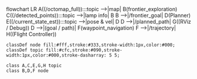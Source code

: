 flowchart LR
    A((/octomap_full)):::topic -->|map| B(frontier_exploration)
    C((/detected_points)):::topic -->|lamp info| B
    B -->|/frontier_goal| D(Planner)
    E((/current_state_est)):::topic -->|pose & vel| D
    D -->|/planned_path| G((RViz / Debug))
    D -->|(goal / path)| F(waypoint_navigation)
    F -->|/trajectory| H((Flight Controller))

    classDef node fill:#fff,stroke:#333,stroke-width:1px,color:#000;
    classDef topic fill:#cfc,stroke:#090,stroke-width:1px,color:#000,stroke-dasharray: 5 5;

    class A,C,E,G,H topic
    class B,D,F node
